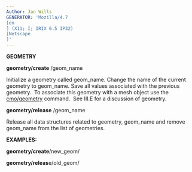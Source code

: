 ```yaml
---
Author: Jan Wills
GENERATOR: 'Mozilla/4.7 
[en
] (X11; I; IRIX 6.5 IP32) 
[Netscape
]'
---
```


 **GEOMETRY**

  **geometry/create** /geom\_name
 
  Initialize a geometry called geom\_name. Change the name of the
  current geometry to geom\_name. Save all values associated with the
  previous geometry.  To associate this geometry with a mesh object
  use the [cmo/geometry](cmo_geom.md) command.  See III.E for a
  discussion of geometry.
 
  **geometry/release** /geom\_name
 
  Release all data structures related to geometry, geom\_name and
  remove geom\_name from the list of geometries.

 **EXAMPLES:**

  **geometry/create**/new\_geom/

  **geometry/releas**e/old\_geom/

   

   

 
